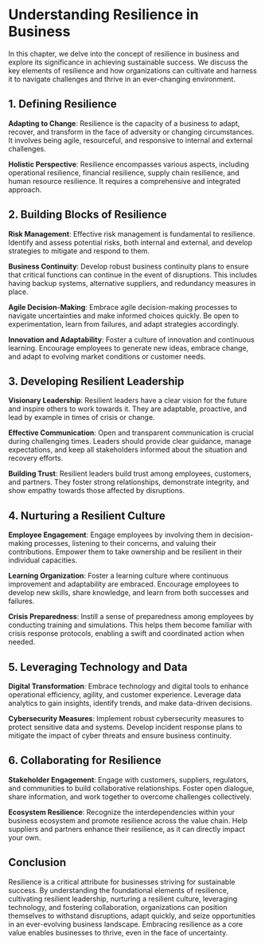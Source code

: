 Understanding Resilience in Business
===============================================

In this chapter, we delve into the concept of resilience in business and explore its significance in achieving sustainable success. We discuss the key elements of resilience and how organizations can cultivate and harness it to navigate challenges and thrive in an ever-changing environment.

1\. Defining Resilience
----------------------

**Adapting to Change**: Resilience is the capacity of a business to adapt, recover, and transform in the face of adversity or changing circumstances. It involves being agile, resourceful, and responsive to internal and external challenges.

**Holistic Perspective**: Resilience encompasses various aspects, including operational resilience, financial resilience, supply chain resilience, and human resource resilience. It requires a comprehensive and integrated approach.

2\. Building Blocks of Resilience
--------------------------------

**Risk Management**: Effective risk management is fundamental to resilience. Identify and assess potential risks, both internal and external, and develop strategies to mitigate and respond to them.

**Business Continuity**: Develop robust business continuity plans to ensure that critical functions can continue in the event of disruptions. This includes having backup systems, alternative suppliers, and redundancy measures in place.

**Agile Decision-Making**: Embrace agile decision-making processes to navigate uncertainties and make informed choices quickly. Be open to experimentation, learn from failures, and adapt strategies accordingly.

**Innovation and Adaptability**: Foster a culture of innovation and continuous learning. Encourage employees to generate new ideas, embrace change, and adapt to evolving market conditions or customer needs.

3\. Developing Resilient Leadership
----------------------------------

**Visionary Leadership**: Resilient leaders have a clear vision for the future and inspire others to work towards it. They are adaptable, proactive, and lead by example in times of crisis or change.

**Effective Communication**: Open and transparent communication is crucial during challenging times. Leaders should provide clear guidance, manage expectations, and keep all stakeholders informed about the situation and recovery efforts.

**Building Trust**: Resilient leaders build trust among employees, customers, and partners. They foster strong relationships, demonstrate integrity, and show empathy towards those affected by disruptions.

4\. Nurturing a Resilient Culture
--------------------------------

**Employee Engagement**: Engage employees by involving them in decision-making processes, listening to their concerns, and valuing their contributions. Empower them to take ownership and be resilient in their individual capacities.

**Learning Organization**: Foster a learning culture where continuous improvement and adaptability are embraced. Encourage employees to develop new skills, share knowledge, and learn from both successes and failures.

**Crisis Preparedness**: Instill a sense of preparedness among employees by conducting training and simulations. This helps them become familiar with crisis response protocols, enabling a swift and coordinated action when needed.

5\. Leveraging Technology and Data
---------------------------------

**Digital Transformation**: Embrace technology and digital tools to enhance operational efficiency, agility, and customer experience. Leverage data analytics to gain insights, identify trends, and make data-driven decisions.

**Cybersecurity Measures**: Implement robust cybersecurity measures to protect sensitive data and systems. Develop incident response plans to mitigate the impact of cyber threats and ensure business continuity.

6\. Collaborating for Resilience
-------------------------------

**Stakeholder Engagement**: Engage with customers, suppliers, regulators, and communities to build collaborative relationships. Foster open dialogue, share information, and work together to overcome challenges collectively.

**Ecosystem Resilience**: Recognize the interdependencies within your business ecosystem and promote resilience across the value chain. Help suppliers and partners enhance their resilience, as it can directly impact your own.

Conclusion
----------

Resilience is a critical attribute for businesses striving for sustainable success. By understanding the foundational elements of resilience, cultivating resilient leadership, nurturing a resilient culture, leveraging technology, and fostering collaboration, organizations can position themselves to withstand disruptions, adapt quickly, and seize opportunities in an ever-evolving business landscape. Embracing resilience as a core value enables businesses to thrive, even in the face of uncertainty.
